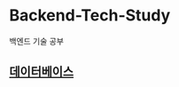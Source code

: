 # Backend-Tech-Study
백엔드 기술 공부

## [데이터베이스](https://github.com/im-shung/Backend-Tech-Study/blob/main/Database/README.md)
